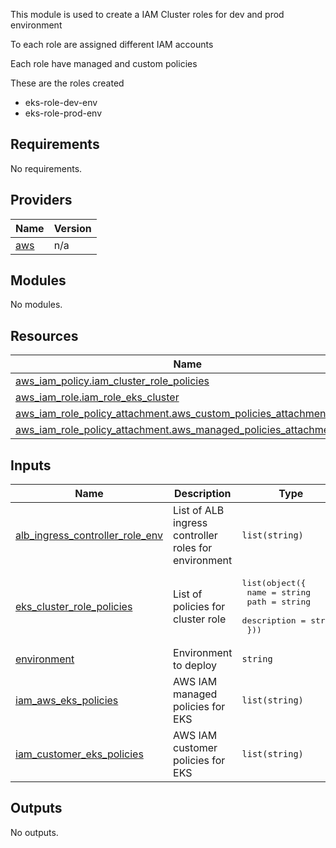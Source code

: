 <!-- BEGIN_TF_DOCS -->
This module is used to create a IAM Cluster roles for dev and prod environment

To each role are assigned different IAM accounts

Each role have managed and custom policies  

These are the roles created

- eks-role-dev-env
- eks-role-prod-env

## Requirements

No requirements.

## Providers

| Name | Version |
|------|---------|
| <a name="provider_aws"></a> [aws](#provider\_aws) | n/a |

## Modules

No modules.

## Resources

| Name | Type |
|------|------|
| [aws_iam_policy.iam_cluster_role_policies](https://registry.terraform.io/providers/hashicorp/aws/latest/docs/resources/iam_policy) | resource |
| [aws_iam_role.iam_role_eks_cluster](https://registry.terraform.io/providers/hashicorp/aws/latest/docs/resources/iam_role) | resource |
| [aws_iam_role_policy_attachment.aws_custom_policies_attachment_eks](https://registry.terraform.io/providers/hashicorp/aws/latest/docs/resources/iam_role_policy_attachment) | resource |
| [aws_iam_role_policy_attachment.aws_managed_policies_attachment_eks](https://registry.terraform.io/providers/hashicorp/aws/latest/docs/resources/iam_role_policy_attachment) | resource |

## Inputs

| Name | Description | Type | Default | Required |
|------|-------------|------|---------|:--------:|
| <a name="input_alb_ingress_controller_role_env"></a> [alb\_ingress\_controller\_role\_env](#input\_alb\_ingress\_controller\_role\_env) | List of ALB ingress controller roles for environment | `list(string)` | n/a | yes |
| <a name="input_eks_cluster_role_policies"></a> [eks\_cluster\_role\_policies](#input\_eks\_cluster\_role\_policies) | List of policies for cluster role | <pre>list(object({<br>    name        = string<br>    path        = string<br>    description = string<br>  }))</pre> | n/a | yes |
| <a name="input_environment"></a> [environment](#input\_environment) | Environment to deploy | `string` | n/a | yes |
| <a name="input_iam_aws_eks_policies"></a> [iam\_aws\_eks\_policies](#input\_iam\_aws\_eks\_policies) | AWS IAM managed policies for EKS | `list(string)` | n/a | yes |
| <a name="input_iam_customer_eks_policies"></a> [iam\_customer\_eks\_policies](#input\_iam\_customer\_eks\_policies) | AWS IAM customer policies for EKS | `list(string)` | n/a | yes |

## Outputs

No outputs.
<!-- END_TF_DOCS -->